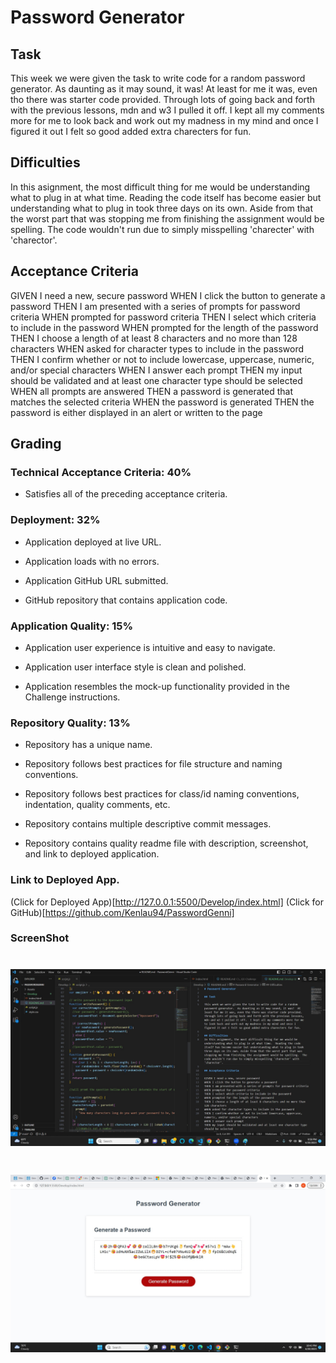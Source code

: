 # Password Generator

## Task

This week we were given the task to write code for a random password generator. As daunting as it may sound, it was! At least for me it was, even tho there was starter code provided. Through lots of going back and forth with the previous lessons, mdn and w3 I pulled it off. I kept all my comments more for me to look back and work out my madness in my mind and once I figured it out I felt so good added extra charecters for fun.

## Difficulties

In this asignment, the most difficult thing for me would be understanding what to plug in at what time. Reading the code itself has become easier but understanding what to plug in took three days on its own. Aside from that the worst part that was stopping me from finishing the assignment would be spelling. The code wouldn't run due to simply misspelling 'charecter' with 'charector'.

## Acceptance Criteria

GIVEN I need a new, secure password
WHEN I click the button to generate a password
THEN I am presented with a series of prompts for password criteria
WHEN prompted for password criteria
THEN I select which criteria to include in the password
WHEN prompted for the length of the password
THEN I choose a length of at least 8 characters and no more than 128 characters
WHEN asked for character types to include in the password
THEN I confirm whether or not to include lowercase, uppercase, numeric, and/or special characters
WHEN I answer each prompt
THEN my input should be validated and at least one character type should be selected
WHEN all prompts are answered
THEN a password is generated that matches the selected criteria
WHEN the password is generated
THEN the password is either displayed in an alert or written to the page

## Grading

### Technical Acceptance Criteria: 40%

- Satisfies all of the preceding acceptance criteria.

### Deployment: 32%

- Application deployed at live URL.

- Application loads with no errors.

- Application GitHub URL submitted.

- GitHub repository that contains application code.

### Application Quality: 15%

- Application user experience is intuitive and easy to navigate.

- Application user interface style is clean and polished.

- Application resembles the mock-up functionality provided in the Challenge instructions.

### Repository Quality: 13%

- Repository has a unique name.

- Repository follows best practices for file structure and naming conventions.

- Repository follows best practices for class/id naming conventions, indentation, quality comments, etc.

- Repository contains multiple descriptive commit messages.

- Repository contains quality readme file with description, screenshot, and link to deployed application.

### Link to Deployed App.

(Click for Deployed App)[http://127.0.0.1:5500/Develop/index.html]
(Click for GitHub)[https://github.com/Kenlau94/PasswordGenni]

### ScreenShot

# ![screenshot](./Develop/Assets/Genni.jpg)

# ![screenshot](./Develop/Assets/genniatwork.jpg)
